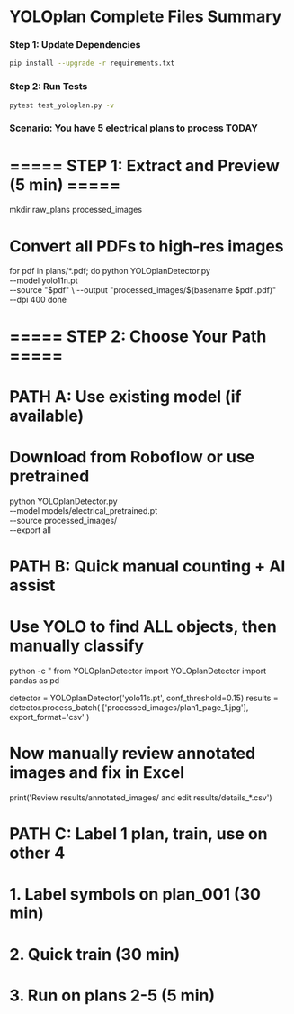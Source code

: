 # YOLOplan Complete Files Summary

### Step 1: Update Dependencies
```bash
pip install --upgrade -r requirements.txt
```

### Step 2: Run Tests
```bash
pytest test_yoloplan.py -v
```

### Scenario: You have 5 electrical plans to process TODAY
# ===== STEP 1: Extract and Preview (5 min) =====
mkdir raw_plans processed_images

# Convert all PDFs to high-res images
for pdf in plans/*.pdf; do
    python YOLOplanDetector.py \
        --model yolo11n.pt \
        --source "$pdf" \
        --output "processed_images/$(basename $pdf .pdf)" \
        --dpi 400
done

# ===== STEP 2: Choose Your Path =====

# PATH A: Use existing model (if available)
# Download from Roboflow or use pretrained
python YOLOplanDetector.py \
    --model models/electrical_pretrained.pt \
    --source processed_images/ \
    --export all

# PATH B: Quick manual counting + AI assist
# Use YOLO to find ALL objects, then manually classify
python -c "
from YOLOplanDetector import YOLOplanDetector
import pandas as pd

detector = YOLOplanDetector('yolo11s.pt', conf_threshold=0.15)
results = detector.process_batch(
    ['processed_images/plan1_page_1.jpg'],
    export_format='csv'
)

# Now manually review annotated images and fix in Excel
print('Review results/annotated_images/ and edit results/details_*.csv')

# PATH C: Label 1 plan, train, use on other 4
# 1. Label symbols on plan_001 (30 min)
# 2. Quick train (30 min)
# 3. Run on plans 2-5 (5 min)